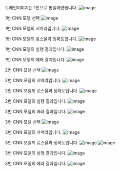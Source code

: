 트레인이미지는 1번으로 통일하였습니다.
![image](https://user-images.githubusercontent.com/48724199/83643872-8d047a80-a5eb-11ea-9344-dab6f935bd9f.png)

1번 CNN 모델 선택
![image](https://user-images.githubusercontent.com/48724199/83643916-9e4d8700-a5eb-11ea-8608-9788791831a0.png)

1번 CNN 모델의 서머리입니다.
![image](https://user-images.githubusercontent.com/48724199/83640963-d4890780-a5e7-11ea-8101-d6282eff5c96.png)

1번 CNN 모델의 로스율과 정확도입니다.
![image](https://user-images.githubusercontent.com/48724199/83641055-f4b8c680-a5e7-11ea-8751-585b83f477f6.png)

1번 CNN 모델의 실행 결과입니다.
![image](https://user-images.githubusercontent.com/48724199/83641486-950eeb00-a5e8-11ea-8f49-ef738607398e.png)

1번 CNN 모델의 에러 결과입니다.
![image](https://user-images.githubusercontent.com/48724199/83641585-b53eaa00-a5e8-11ea-9016-5f63cb1ce80f.png)

2번 CNN 모델 선택
![image](https://user-images.githubusercontent.com/48724199/83643968-b02f2a00-a5eb-11ea-84ab-24776ea80096.png)

2번 CNN 모델의 서머리입니다.
![image](https://user-images.githubusercontent.com/48724199/83644019-be7d4600-a5eb-11ea-83e3-7f28c1edc555.png)

2번 CNN 모델의 로스율과 정확도입니다.
![image](https://user-images.githubusercontent.com/48724199/83644139-e8cf0380-a5eb-11ea-8d3a-5202785de02d.png)

2번 CNN 모델의 실행 결과입니다.
![image](https://user-images.githubusercontent.com/48724199/83644206-fedcc400-a5eb-11ea-8291-559bb58cf54e.png)

2번 CNN 모델의 에러 결과입니다.
![image](https://user-images.githubusercontent.com/48724199/83644255-0b611c80-a5ec-11ea-9981-0d88fdee65d1.png)

3번 CNN 모델 선택
![image](https://user-images.githubusercontent.com/48724199/83642482-d94ebb00-a5e9-11ea-8054-8b0d121e325b.png)

3번 CNN 모델의 서머리입니다.
![image](https://user-images.githubusercontent.com/48724199/83642524-e8356d80-a5e9-11ea-80e2-3a9a0ea99762.png)

3번 CNN 모델의 로스율과 정확도입니다.
![image](https://user-images.githubusercontent.com/48724199/83643613-326b1e80-a5eb-11ea-81a8-612117099cce.png)
![image](https://user-images.githubusercontent.com/48724199/83642961-71e53b00-a5ea-11ea-9650-0d85bf6859bc.png)

3번 CNN 모델의 실행 결과입니다.
![image](https://user-images.githubusercontent.com/48724199/83643005-80cbed80-a5ea-11ea-97da-b83f96b111d4.png)

3번 CNN 모델의 에러 결과입니다.
![image](https://user-images.githubusercontent.com/48724199/83643061-8fb2a000-a5ea-11ea-89c7-cb3fc403c4bd.png)
